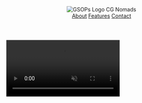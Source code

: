 <header>
  <div class="logo">
    <img src="/images/gsops_logo.png" alt="GSOPs Logo">
    <span>CG Nomads</span>
  </div>
  <nav>
    <a href="#about">About</a>
    <a href="#features">Features</a>
    <a href="#contact">Contact</a>
  </nav>
</header>

<video class="video-bg" autoplay loop muted playsinline>
  <source src="/videos/gsops_meshing.mp4" type="video/mp4">
  Your browser does not support the video tag.
</video>